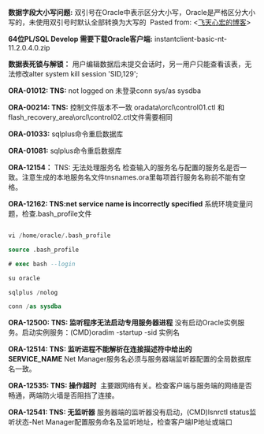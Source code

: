**数据字段大小写问题:** 双引号在Oracle中表示区分大小写，Oracle是严格区分大小写的，未使用双引号时默认全部转换为大写的  Pasted from: <[飞天心宏的博客](http://xuzhihong1987.blog.163.com/blog/static/267315872011112110937549/)>

**64位PL/SQL Develop 需要下载Oracle客户端:** instantclient-basic-nt-11.2.0.4.0.zip

**数据表死锁与解锁：** 用户编辑数据后未提交会话时，另一用户只能查看该表，无法修改alter system kill session 'SID,129';

**ORA-01012: TNS:** not logged on 未登录conn sys/as sysdba

**ORA-00214: TNS:** 控制文件版本不一致 oradata\orcl\control01.ctl 和 flash_recovery_area\orcl\control02.ctl文件需要相同

**ORA-01033:** sqlplus命令重启数据库

**ORA-01081:** sqlplus命令重启数据库

**ORA-12154：** TNS: 无法处理服务名 检查输入的服务名与配置的服务名是否一致。注意生成的本地服务名文件tnsnames.ora里每项首行服务名称前不能有空格。

**ORA-12162: TNS:net service name is incorrectly specified** 系统环境变量问题，检查.bash_profile文件
```sql

vi /home/oracle/.bash_profile

source .bash_profile

# exec bash --login

su oracle

sqlplus /nolog

conn /as sysdba

```
**ORA-12500: TNS: 监听程序无法启动专用服务器进程** 没有启动Oracle实例服务。启动实例服务：(CMD)oradim -startup -sid 实例名

**ORA-12514: TNS: 监听进程不能解析在连接描述符中给出的SERVICE_NAME** Net Manager服务名必须与服务器端监听器配置的全局数据库名一致。

**ORA-12535: TNS: 操作超时**  主要跟网络有关。检查客户端与服务端的网络是否畅通，两端防火墙是否阻挡了连接。

**ORA-12541: TNS: 无监听器** 服务器端的监听器没有启动，(CMD)lsnrctl status监听状态-Net Manager配置服务命名及监听地址，检查客户端IP地址或端口



